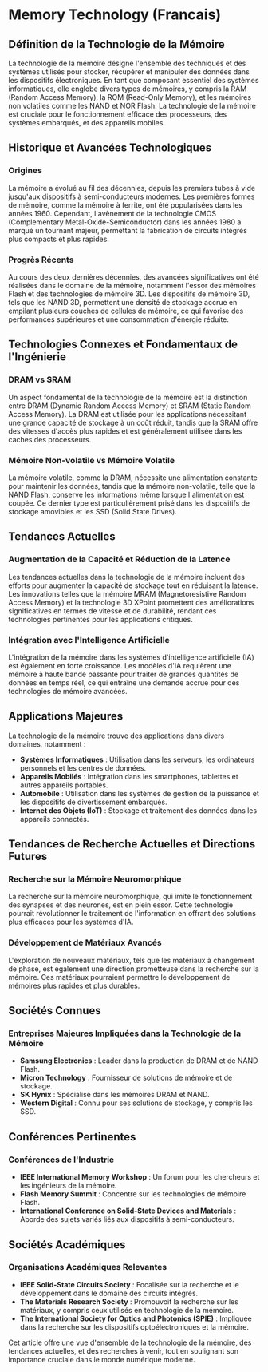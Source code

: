 # Memory Technology (Francais)

## Définition de la Technologie de la Mémoire

La technologie de la mémoire désigne l'ensemble des techniques et des systèmes utilisés pour stocker, récupérer et manipuler des données dans les dispositifs électroniques. En tant que composant essentiel des systèmes informatiques, elle englobe divers types de mémoires, y compris la RAM (Random Access Memory), la ROM (Read-Only Memory), et les mémoires non volatiles comme les NAND et NOR Flash. La technologie de la mémoire est cruciale pour le fonctionnement efficace des processeurs, des systèmes embarqués, et des appareils mobiles.

## Historique et Avancées Technologiques

### Origines

La mémoire a évolué au fil des décennies, depuis les premiers tubes à vide jusqu'aux dispositifs à semi-conducteurs modernes. Les premières formes de mémoire, comme la mémoire à ferrite, ont été popularisées dans les années 1960. Cependant, l'avènement de la technologie CMOS (Complementary Metal-Oxide-Semiconductor) dans les années 1980 a marqué un tournant majeur, permettant la fabrication de circuits intégrés plus compacts et plus rapides.

### Progrès Récents

Au cours des deux dernières décennies, des avancées significatives ont été réalisées dans le domaine de la mémoire, notamment l'essor des mémoires Flash et des technologies de mémoire 3D. Les dispositifs de mémoire 3D, tels que les NAND 3D, permettent une densité de stockage accrue en empilant plusieurs couches de cellules de mémoire, ce qui favorise des performances supérieures et une consommation d'énergie réduite.

## Technologies Connexes et Fondamentaux de l'Ingénierie

### DRAM vs SRAM

Un aspect fondamental de la technologie de la mémoire est la distinction entre DRAM (Dynamic Random Access Memory) et SRAM (Static Random Access Memory). La DRAM est utilisée pour les applications nécessitant une grande capacité de stockage à un coût réduit, tandis que la SRAM offre des vitesses d'accès plus rapides et est généralement utilisée dans les caches des processeurs. 

### Mémoire Non-volatile vs Mémoire Volatile

La mémoire volatile, comme la DRAM, nécessite une alimentation constante pour maintenir les données, tandis que la mémoire non-volatile, telle que la NAND Flash, conserve les informations même lorsque l'alimentation est coupée. Ce dernier type est particulièrement prisé dans les dispositifs de stockage amovibles et les SSD (Solid State Drives).

## Tendances Actuelles

### Augmentation de la Capacité et Réduction de la Latence

Les tendances actuelles dans la technologie de la mémoire incluent des efforts pour augmenter la capacité de stockage tout en réduisant la latence. Les innovations telles que la mémoire MRAM (Magnetoresistive Random Access Memory) et la technologie 3D XPoint promettent des améliorations significatives en termes de vitesse et de durabilité, rendant ces technologies pertinentes pour les applications critiques.

### Intégration avec l'Intelligence Artificielle

L'intégration de la mémoire dans les systèmes d'intelligence artificielle (IA) est également en forte croissance. Les modèles d'IA requièrent une mémoire à haute bande passante pour traiter de grandes quantités de données en temps réel, ce qui entraîne une demande accrue pour des technologies de mémoire avancées.

## Applications Majeures

La technologie de la mémoire trouve des applications dans divers domaines, notamment :

- **Systèmes Informatiques** : Utilisation dans les serveurs, les ordinateurs personnels et les centres de données.
- **Appareils Mobilés** : Intégration dans les smartphones, tablettes et autres appareils portables.
- **Automobile** : Utilisation dans les systèmes de gestion de la puissance et les dispositifs de divertissement embarqués.
- **Internet des Objets (IoT)** : Stockage et traitement des données dans les appareils connectés.

## Tendances de Recherche Actuelles et Directions Futures

### Recherche sur la Mémoire Neuromorphique

La recherche sur la mémoire neuromorphique, qui imite le fonctionnement des synapses et des neurones, est en plein essor. Cette technologie pourrait révolutionner le traitement de l'information en offrant des solutions plus efficaces pour les systèmes d'IA.

### Développement de Matériaux Avancés

L'exploration de nouveaux matériaux, tels que les matériaux à changement de phase, est également une direction prometteuse dans la recherche sur la mémoire. Ces matériaux pourraient permettre le développement de mémoires plus rapides et plus durables.

## Sociétés Connues

### Entreprises Majeures Impliquées dans la Technologie de la Mémoire

- **Samsung Electronics** : Leader dans la production de DRAM et de NAND Flash.
- **Micron Technology** : Fournisseur de solutions de mémoire et de stockage.
- **SK Hynix** : Spécialisé dans les mémoires DRAM et NAND.
- **Western Digital** : Connu pour ses solutions de stockage, y compris les SSD.

## Conférences Pertinentes

### Conférences de l'Industrie

- **IEEE International Memory Workshop** : Un forum pour les chercheurs et les ingénieurs de la mémoire.
- **Flash Memory Summit** : Concentre sur les technologies de mémoire Flash.
- **International Conference on Solid-State Devices and Materials** : Aborde des sujets variés liés aux dispositifs à semi-conducteurs.

## Sociétés Académiques

### Organisations Académiques Relevantes

- **IEEE Solid-State Circuits Society** : Focalisée sur la recherche et le développement dans le domaine des circuits intégrés.
- **The Materials Research Society** : Promouvoit la recherche sur les matériaux, y compris ceux utilisés en technologie de la mémoire.
- **The International Society for Optics and Photonics (SPIE)** : Impliquée dans la recherche sur les dispositifs optoélectroniques et la mémoire.

Cet article offre une vue d'ensemble de la technologie de la mémoire, des tendances actuelles, et des recherches à venir, tout en soulignant son importance cruciale dans le monde numérique moderne.
